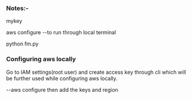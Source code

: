 ### Notes:-
mykey

aws configure --to run through local terminal

python fm.py

### Configuring aws locally
Go to IAM settings(root user) and create access key through cli which will be
further used while configuring aws locally.

--aws configure
  then add the keys and region
